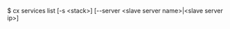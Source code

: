<!-- post: services_usage -->


$ cx services list [-s &lt;stack&gt;] [--server &lt;slave server name&gt;|&lt;slave server ip&gt;]

